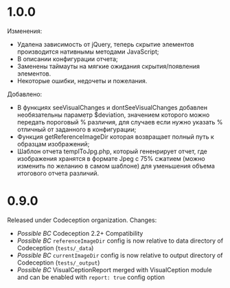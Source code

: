 # 1.0.0

Изменения:
* Удалена зависимость от jQuery, теперь скрытие элементов производится нативнымы методами JavaScript;
* В описании конфигурации отчета;
* Заменены таймауты на мягкие ожидания скрытия/появления элементов.
* Некоторые ошибки, недочеты и пожелания.

Добавлено:
* В функциях seeVisualChanges и dontSeeVisualChanges добавлен необязательны параметр $deviation, значением которого можно передать пороговый % различия, для случаев если нужно указать % отличный от заданного в конфигурации;
* Функция getReferenceImageDir которая возвращает полный путь к образцам изображений;
* Шаблон отчета templToJpg.php, который гененрирует отчет, где изображения хранятся в формате Jpeg с 75% сжатием (можно изменить по желанию в самом шаблоне) для уменьшения объема итогового отчета различий.

# 0.9.0

Released under Codeception organization. Changes:

* *Possible BC* Codeception 2.2+ Compatibility
* *Possible BC* `referenceImageDir` config is now relative to data directory of Codeception (`tests/_data`)
* *Possible BC* `currentImageDir` config is now relative to output directory of Codeception (`tests/_output`)
* *Possible BC*  VisualCeptionReport merged with VisualCeption module and can be enabled with `report: true` config option
